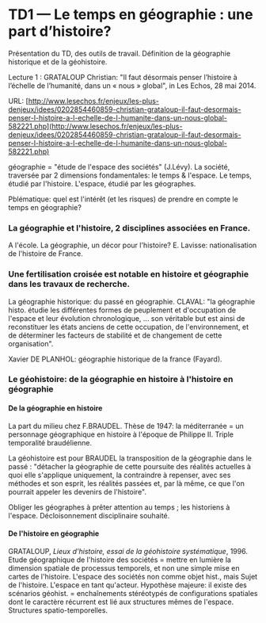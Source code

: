 # TD1 — Le temps en géographie : une part d’histoire?

Présentation du TD, des outils de travail. Définition de la géographie historique et de la géohistoire.

Lecture 1 : GRATALOUP Christian: "Il faut désormais penser l’histoire à l’échelle de l’humanité, dans un « nous » global", in Les Echos, 28 mai 2014.

URL: [http://www.lesechos.fr/enjeux/les-plus-denjeux/idees/0202854460859-christian-grataloup-il-faut-desormais-penser-l-histoire-a-l-echelle-de-l-humanite-dans-un-nous-global-582221.php](http://www.lesechos.fr/enjeux/les-plus-denjeux/idees/0202854460859-christian-grataloup-il-faut-desormais-penser-l-histoire-a-l-echelle-de-l-humanite-dans-un-nous-global-582221.php)

géographie = "étude de l'espace des sociétés" \(J.Lévy\). La société, traversée par 2 dimensions fondamentales: le temps & l'espace. Le temps, étudié par l'histoire. L'espace, étudié par les géographes.

Pblématique: quel est l'intérêt \(et les risques\) de prendre en compte le temps en géographie?

### La géographie et l'histoire, 2 disciplines associées en France.

A l'école. La géographie, un décor pour l'histoire? E. Lavisse: nationalisation de l'histoire de France.

### Une fertilisation croisée est notable en histoire et géographie dans les travaux de recherche.

La géographie historique: du passé en géographie. CLAVAL: "la géographie histo. étudie les différentes formes de peuplement et d'occupation de l'espace et leur évolution chronologique, ... son véritable but est ainsi de reconstituer les états anciens de cette occupation, de l'environnement, et de déterminer les facteurs de stabilité et de changement de cette organisation".

Xavier DE PLANHOL: géographie historique de la france \(Fayard\).

### Le géohistoire: de la géographie en histoire à l'histoire en géographie

#### De la géographie en histoire

La part du milieu chez F.BRAUDEL. Thèse de 1947: la méditerranée = un personnage géographique en histoire à l'époque de Philippe II. Triple temporalité braudélienne.

La géohistoire est pour BRAUDEL la transposition de la géographie dans le passé : "détacher la géographie de cette poursuite des réalités actuelles à quoi elle s'applique uniquement, la contraindre à repenser, avec ses méthodes et son esprit, les réalités passées et, par là même, ce que l'on pourrait appeler les devenirs de l'histoire".

Obliger les géographes à prêter attention au temps ; les historiens à l'espace. Décloisonnement disciplinaire souhaité.

#### De l'histoire en géographie

GRATALOUP, _Lieux d'histoire, essai de la géohistoire systématique_, 1996. Etude géographique de l'histoire des sociétés = mettre en lumière la dimension spatiale de processus temporels, et non une simple mise en cartes de l'histoire. L'espace des sociétés non comme objet hist., mais Sujet de l'histoire. L'espace en tant qu'acteur. Hypothèse majeure: il existe des scénarios géohist. = enchaînements stéréotypés de configurations spatiales dont le caractère récurrent est lié aux structures mêmes de l'espace. Structures spatio-temporelles.

